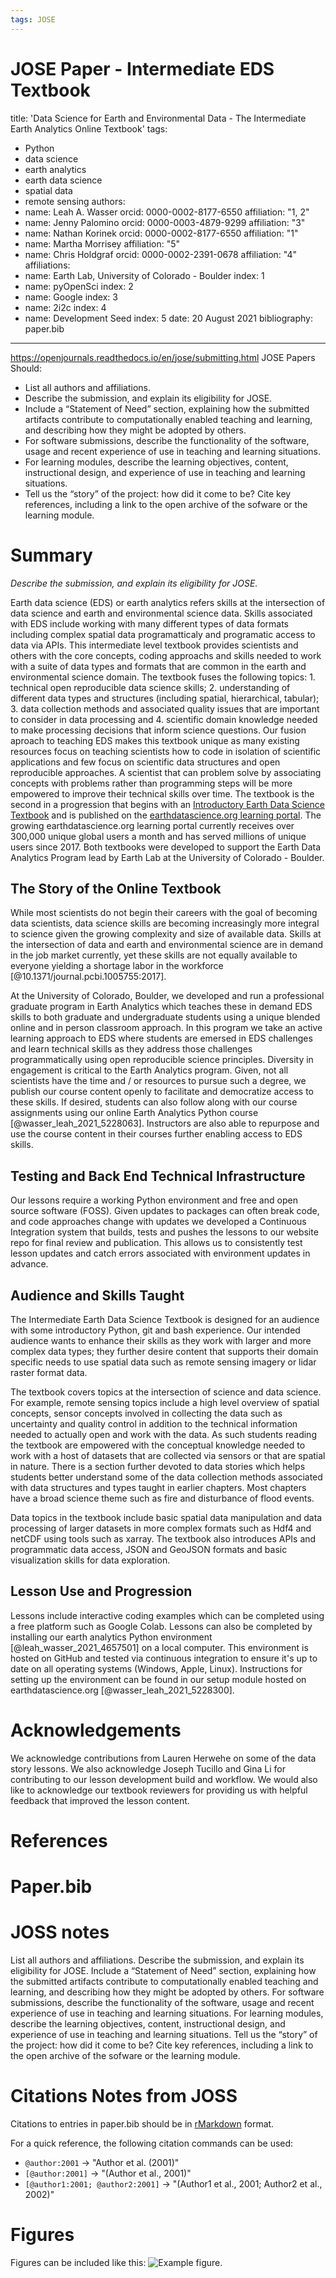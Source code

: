 ```yaml
---
tags: JOSE
---
```

# JOSE Paper - Intermediate EDS Textbook

title: 'Data Science for Earth and Environmental Data - The Intermediate Earth Analytics Online Textbook'
tags:
  - Python
  - data science
  - earth analytics
  - earth data science
  - spatial data
  - remote sensing
authors:
  - name: Leah A. Wasser
    orcid: 0000-0002-8177-6550
    affiliation: "1, 2" 
  - name: Jenny Palomino
    orcid: 0000-0003-4879-9299
    affiliation: "3"
  - name: Nathan Korinek
    orcid: 0000-0002-8177-6550
    affiliation: "1"
  - name: Martha Morrisey 
    affiliation: "5"
  - name: Chris Holdgraf
    orcid: 0000-0002-2391-0678
    affiliation: "4"
affiliations:
 - name: Earth Lab, University of Colorado - Boulder
   index: 1
 - name: pyOpenSci
   index: 2
 - name: Google
   index: 3
 - name: 2i2c
   index: 4
 - name: Development Seed
   index: 5
date: 20 August 2021
bibliography: paper.bib
---

https://openjournals.readthedocs.io/en/jose/submitting.html
JOSE Papers Should:
* List all authors and affiliations.
* Describe the submission, and explain its eligibility for JOSE.
* Include a “Statement of Need” section, explaining how the submitted artifacts contribute to computationally enabled teaching and learning, and describing how they might be adopted by others.
* For software submissions, describe the functionality of the software, usage and recent experience of use in teaching and learning situations.
* For learning modules, describe the learning objectives, content, instructional design, and experience of use in teaching and learning situations.
* Tell us the “story” of the project: how did it come to be?
    Cite key references, including a link to the open archive of the sofware or the learning module.


# Summary
_Describe the submission, and explain its eligibility for JOSE._

Earth data science (EDS) or earth analytics refers skills at the intersection of data science and earth and environmental science data. Skills associated with EDS include working with many different types of data formats including complex spatial data programatticaly and programatic access to data via APIs. This intermediate level textbook provides scientists and others with the core concepts, coding approachs and skills needed to work with a suite of data types and formats that are common in the earth and environmental science domain. The textbook fuses the following topics: 1. technical open reproducible data science skills; 2. understanding of different data types and structures (including spatial, hierarchical, tabular); 3. data collection methods and associated quality issues that are important to consider in data processing and 4. scientific domain knowledge needed to make processing decisions that inform science questions. Our fusion aproach to teaching EDS makes this textbook unique as many existing resources focus on teaching scientists how to code in isolation of scientific applications and few focus on scientific data structures and open reproducible approaches. A scientist that can problem solve by associating concepts with problems rather than programming steps will be more empowered to improve their technical skills over time. The textbook is the second in a progression that begins with an [Introductory Earth Data Science Textbook](https://www.earthdatascience.org/courses/intro-to-earth-data-science/) and is published on the [earthdatascience.org learning portal](https://www.earthdatascience.org/courses/use-data-open-source-python/). The growing earthdatascience.org learning portal currently receives over 300,000 unique global users a month and has served millions of unique users since 2017. Both textbooks were developed to support the Earth Data Analytics Program lead by Earth Lab at the University of Colorado - Boulder. 

 
## The Story of the Online Textbook
While most scientists do not begin their careers with the goal of becoming data scientists, data science skills are becoming increasingly more integral to science given the growing complexity and size of available data. Skills at the intersection of data and earth and environmental science are in demand in the job market currently, yet these skills are not equally available to everyone yielding a shortage labor in the workforce [@10.1371/journal.pcbi.1005755:2017].

At the University of Colorado, Boulder, we developed and run a professional graduate program in Earth Analytics which teaches these in demand EDS skills to both graduate and undergraduate students using a unique blended online and in person classroom approach. In this program we take an active learning approach to EDS where students are emersed in EDS challenges and learn technical skills as they address those challenges programmatically using open reproducible science principles. Diversity in engagement is critical to the Earth Analytics program. Given, not all scientists have the time and / or resources to pursue such a degree, we publish our course content openly to facilitate and democratize access to these skills. If desired, students can also follow along with our course assignments using our online Earth Analytics Python course [@wasser_leah_2021_5228063]. Instructors are also able to repurpose and use the course content in their courses further enabling access to EDS skills.

## Testing and Back End Technical Infrastructure
Our lessons require a working Python environment and free and open source software (FOSS). Given updates to packages can often break code, and code approaches change with updates we developed a Continuous Integration system that builds, tests and pushes the lessons to our website repo for final review and publication. This allows us to consistently test lesson updates and catch errors associated with environment updates in advance.

## Audience and Skills Taught
The Intermediate Earth Data Science Textbook is designed for an audience with some introductory Python, git and bash experience. Our intended audience wants to enhance their skills as they work with larger and more complex data types; they further desire content that supports their domain specific needs to use spatial data such as remote sensing imagery or lidar raster format data. 

The textbook covers topics at the intersection of science and data science. For example, remote sensing topics include a high level overview of spatial concepts, sensor concepts involved in collecting the data such as uncertainty and quality control in addition to the technical information needed to actually open and work with the data. As such students reading the textbook are empowered with the conceptual knowledge needed to work with a host of datasets that are collected via sensors or that are spatial in nature. There is a section further devoted to data stories which helps students better understand some of the data collection methods associated with data structures and types taught in earlier chapters. Most chapters have a broad science theme such as fire and disturbance of flood events.  

Data topics in the textbook include basic spatial data manipulation and data processing of larger datasets in more complex formats such as Hdf4 and netCDF using tools such as xarray. The textbook also introduces APIs and programmatic data access, JSON and GeoJSON formats and basic visualization skills for data exploration.


## Lesson Use and Progression
Lessons include interactive coding examples which can be completed using a free platform such as Google Colab. Lessons can also be completed by installing our earth analytics Python environment [@leah_wasser_2021_4657501] on a local computer. This environment is hosted on GitHub and tested via continuous integration to ensure it's up to date on all operating systems (Windows, Apple, Linux). Instructions for setting up the environment can be found in our setup module hosted on earthdatascience.org [@wasser_leah_2021_5228300].


# Acknowledgements

We acknowledge contributions from Lauren Herwehe on some of the data story lessons. We also acknowledge Joseph Tucillo and Gina Li for contributing to our lesson development build and workflow. We would also like to acknowledge our textbook reviewers <insert names here> for providing us with helpful feedback that improved the lesson content.

# References


# Paper.bib





#  JOSS notes
List all authors and affiliations.
Describe the submission, and explain its eligibility for JOSE.
Include a “Statement of Need” section, explaining how the submitted artifacts contribute to computationally enabled teaching and learning, and describing how they might be adopted by others.
For software submissions, describe the functionality of the software, usage and recent experience of use in teaching and learning situations.
For learning modules, describe the learning objectives, content, instructional design, and experience of use in teaching and learning situations.
Tell us the “story” of the project: how did it come to be?
Cite key references, including a link to the open archive of the sofware or the learning module.





# Citations Notes from JOSS

Citations to entries in paper.bib should be in
[rMarkdown](http://rmarkdown.rstudio.com/authoring_bibliographies_and_citations.html)
format.

For a quick reference, the following citation commands can be used:
- `@author:2001`  ->  "Author et al. (2001)"
- `[@author:2001]` -> "(Author et al., 2001)"
- `[@author1:2001; @author2:2001]` -> "(Author1 et al., 2001; Author2 et al., 2002)"

# Figures

Figures can be included like this: ![Example figure.](figure.png)
